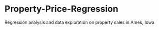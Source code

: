 # Property-Price-Regression
 Regression analysis and data exploration on property sales in Ames, Iowa

